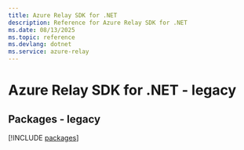 ```yaml
---
title: Azure Relay SDK for .NET
description: Reference for Azure Relay SDK for .NET
ms.date: 08/13/2025
ms.topic: reference
ms.devlang: dotnet
ms.service: azure-relay
---
```

# Azure Relay SDK for .NET - legacy
## Packages - legacy
[!INCLUDE [packages](relay-index.md)]